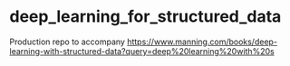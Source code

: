 # deep_learning_for_structured_data
Production repo to accompany https://www.manning.com/books/deep-learning-with-structured-data?query=deep%20learning%20with%20s
